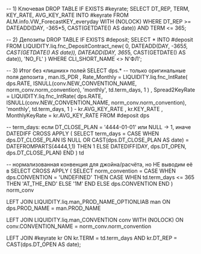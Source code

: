 -- 1) Ключевая
DROP TABLE IF EXISTS #keyrate;
SELECT DT_REP, TERM, KEY_RATE, AVG_KEY_RATE
INTO #keyrate
FROM ALM.info.VW_ForecastKEY_everyday WITH (NOLOCK)
WHERE DT_REP >= DATEADD(DAY, -365*5, CAST(GETDATE() AS date))
  AND TERM   <= 365;

-- 2) Депозиты
DROP TABLE IF EXISTS #deposit;
SELECT *
INTO #deposit
FROM LIQUIDITY.liq.fnc_DepositContract_new(
       0,
       DATEADD(DAY, -365*5, CAST(GETDATE() AS date)),
       DATEADD(DAY,  365*5, CAST(GETDATE() AS date)),
       'NO_FL'
     )
WHERE CLI_SHORT_NAME <> N'ФЛ';

-- 3) Итог без «лишних» полей
SELECT
      dps.*                                      -- только оригинальные поля депозита
    , man.IS_PDR
    , Rate_Monthly = LIQUIDITY.liq.fnc_IntRate(
                        dps.RATE,
                        ISNULL(conv.NEW_CONVENTION_NAME, norm_conv.norm_convention),
                        'monthly',
                        td.term_days,
                        1
                      )
    , Spread2KeyRate = LIQUIDITY.liq.fnc_IntRate(
                          dps.RATE,
                          ISNULL(conv.NEW_CONVENTION_NAME, norm_conv.norm_convention),
                          'monthly',
                          td.term_days,
                          1
                        ) - kr.AVG_KEY_RATE
    , kr.KEY_RATE
    , MonthlyKeyRate = kr.AVG_KEY_RATE
FROM #deposit dps

-- term_days: если DT_CLOSE_PLAN = '4444-01-01' или NULL -> 1, иначе DATEDIFF
CROSS APPLY (
    SELECT term_days = CASE
                           WHEN dps.DT_CLOSE_PLAN IS NULL
                             OR CAST(dps.DT_CLOSE_PLAN AS date) = DATEFROMPARTS(4444,1,1)
                             THEN 1
                           ELSE DATEDIFF(DAY, dps.DT_OPEN, dps.DT_CLOSE_PLAN)
                       END
) td

-- нормализованная конвенция для джойна/расчёта, но НЕ выводим её в SELECT
CROSS APPLY (
    SELECT norm_convention = CASE
        WHEN dps.CONVENTION = 'UNDEFINED'
             THEN CASE WHEN td.term_days <= 365 THEN 'AT_THE_END' ELSE '1M' END
        ELSE dps.CONVENTION
    END
) norm_conv

LEFT JOIN LIQUIDITY.liq.man_PROD_NAME_OPTIONLIAB man
       ON dps.PROD_NAME = man.PROD_NAME

LEFT JOIN LIQUIDITY.liq.man_CONVENTION conv WITH (NOLOCK)
       ON conv.CONVENTION_NAME = norm_conv.norm_convention

LEFT JOIN #keyrate kr
       ON kr.TERM   = td.term_days
      AND kr.DT_REP = CAST(dps.DT_OPEN AS date);
